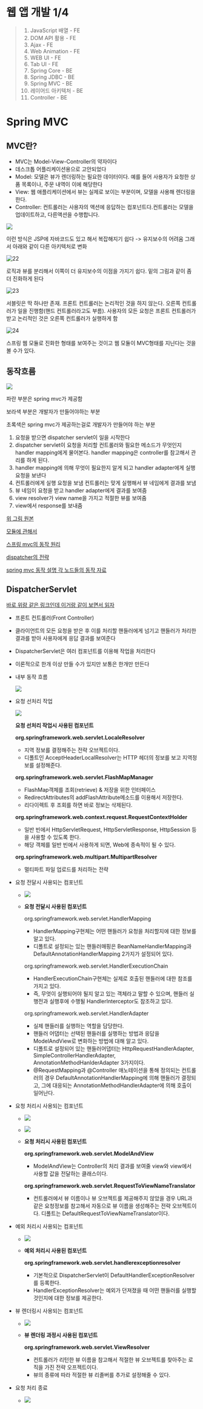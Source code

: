 # 웹 앱 개발 1/4

> 1. JavaScript 배열 - FE
> 2. DOM API 활용 - FE
> 3. Ajax - FE
> 4. Web Animation - FE
> 5. WEB UI - FE
> 6. Tab UI - FE
> 7. Spring Core - BE
> 8. Spring JDBC - BE
> 9. Spring MVC - BE
> 10. 레이어드 아키텍처 - BE
> 11. Controller - BE

# Spring MVC

## MVC란?

- MVC는 Model-View-Controller의 약자이다
- 데스크톱 어플리케이션용으로 고안되었다
- Model: 모델은 뷰가 렌더링하는 필요한 데이터이다. 예를 들어 사용자가 요청한 상품 목록이나, 주문 내역이 이에 해당한다
- View: 웹 애플리케이션에서 뷰는 실제로 보이는 부분이며, 모델을 사용해 렌더링을 한다.
- Controller: 컨트롤러는 사용자의 액션에 응답하는 컴포넌트다.컨트롤러는 모델을 업데이트하고, 다른액션을 수행합니다.

![](21.png)

이런 방식은 JSP에 자바코드도 있고 해서 복잡해지기 쉽다 -> 유지보수의 어려움 그래서 아래와 같이 다른 아키텍처로 변화

![22](22.png)

로직과 뷰를 분리해서 이쪽이 더 유지보수의 이점을 가지기 쉽다. 밑의 그림과 같이 좀 더 진화하게 된다

![23](23.png)

서블릿은 딱 하나만 존재. 프론트 컨트롤러는 논리적인 것을 하지 않는다. 오른쪽 컨트롤러가 일을 진행함(핸드 컨트롤러라고도 부름). 사용자의 모든 요청은 프론트 컨트롤러가 받고 논리적인 것은 오른쪽 컨트롤러가 실행하게 함

![24](24.png)

스프링 웹 모듈로 진화한 형태를 보여주는 것이고 웹 모듈이 MVC형태를 지닌다는 것을 볼 수가 있다.

## 동작흐름

![](25.png)

파란 부분은 spring mvc가 제공함

보라색 부분은 개발자가 만들어야하는 부분

초록색은 spring mvc가 제공하는걸로 개발자가 만들어야 하는 부분

1. 요청을 받으면 dispatcher servlet이 일을 시작한다
2. dispatcher servlet이 요청을 처리할 컨트롤러와 필요한 메소드가 무엇인지 handler mapping에게 물어본다. handler mapping은 controller를 참고해서 관리를 하게 된다.
3. handler mapping에 의해 무엇이 필요한지 알게 되고 handler adapter에게 실행요청을 보낸다
4. 컨트롤러에게 실행 요청을 보냄 컨트롤러는 맞게 실행해서 뷰 네임에게 결과를 보냄
5. 뷰 네임이 요청을 받고 handler adapter에게 결과를 보여줌
6. view resolver가 view name을 가지고 적절한 뷰를 보여줌
7. view에서 response를 보내줌

[위 그림 원본](https://terasolunaorg.github.io/guideline/1.0.1.RELEASE/en/Overview/SpringMVCOverview.html) 

[모듈에 관해서](https://docs.spring.io/spring-framework/docs/3.0.0.M4/reference/html/ch01s02.html)

[스프링 mvc의 동작 원리](https://jess-m.tistory.com/15)

[dispatcher의 전략](https://kimddochi.tistory.com/86)

[spring mvc 동작 설명 각 노드들의 동작 자료](https://tte-yeong.tistory.com/70)

## DispatcherServlet 

[바로 위랑 같은 링크인데 이거랑 같이 보면서 읽자](https://tte-yeong.tistory.com/70)

- 프론트 컨트롤러(Front Controller)

- 클라이언트의 모든 요청을 받은 후 이를 처리할 핸들러에게 넘기고 핸들러가 처리한 결과를 받아 사용자에게 응답 결과를 보여준다

- DispatcherServlet은 여러 컴포넌트를 이용해 작업을 처리한다

- 이론적으로 한개 이상 만들 수가 있지만 보통은 한개만 만든다

- 내부 동작 흐름

  ![](26.png)

- 요청 선처리 작업

  ![](27.png)

  **요청 선처리 작업시 사용된 컴포넌트**

  **org.springframework.web.servlet.LocaleResolver**

  - 지역 정보를 결정해주는 전략 오브젝트이다.
  - 디폴트인 AcceptHeaderLocalResolver는 HTTP 헤더의 정보를 보고 지역정보를 설정해준다.

  **org.springframework.web.servlet.FlashMapManager**

  - FlashMap객체를 조회(retrieve) & 저장을 위한 인터페이스
  - RedirectAttributes의 addFlashAttribute메소드를 이용해서 저장한다.
  - 리다이렉트 후 조회를 하면 바로 정보는 삭제된다.

  **org.springframework.web.context.request.RequestContextHolder**

  - 일반 빈에서 HttpServletRequest, HttpServletResponse, HttpSession 등을 사용할 수 있도록 한다.
  - 해당 객체를 일반 빈에서 사용하게 되면, Web에 종속적이 될 수 있다.

  **org.springframework.web.multipart.MultipartResolver**

  - 멀티파트 파일 업로드를 처리하는 전략

- 요청 전달시 사용되는 컴포넌트

  - ![](28.png)

  - **요청 전달시 사용된 컴포넌트**

    org.springframework.web.servlet.HandlerMapping

    - HandlerMapping구현체는 어떤 핸들러가 요청을 처리할지에 대한 정보를 알고 있다.
    - 디폴트로 설정되는 있는 핸들러매핑은 BeanNameHandlerMapping과 DefaultAnnotationHandlerMapping 2가지가 설정되어 있다.

    org.springframework.web.servlet.HandlerExecutionChain

    - HandlerExecutionChain구현체는 실제로 호출된 핸들러에 대한 참조를 가지고 있다.
    - 즉, 무엇이 실행되어야 될지 알고 있는 객체라고 말할 수 있으며, 핸들러 실행전과 실행후에 수행될 HandlerInterceptor도 참조하고 있다.

    org.springframework.web.servlet.HandlerAdapter

    - 실제 핸들러를 실행하는 역할을 담당한다.
    - 핸들러 어댑터는 선택된 핸들러를 실행하는 방법과 응답을 ModelAndView로 변화하는 방법에 대해 알고 있다.
    - 디폴트로 설정되어 있는 핸들러어댑터는 HttpRequestHandlerAdapter, SimpleControllerHandlerAdapter, AnnotationMethodHanlderAdapter 3가지이다.
    - @RequestMapping과 @Controller 애노테이션을 통해 정의되는 컨트롤러의 경우 DefaultAnnotationHandlerMapping에 의해 핸들러가 결정되고, 그에 대응되는 AnnotationMethodHandlerAdapter에 의해 호출이 일어난다.

- 요청 처리시 사용되는 컴포넌트

  - ![](29.png)

  - ![](30.png)

  - **요청 처리시 사용된 컴포넌트**

    **org.springframework.web.servlet.ModelAndView**

    - ModelAndView는 Controller의 처리 결과를 보여줄 view와 view에서 사용할 값을 전달하는 클래스이다.

    **org.springframework.web.servlet.RequestToViewNameTranslator**

    - 컨트롤러에서 뷰 이름이나 뷰 오브젝트를 제공해주지 않았을 경우 URL과 같은 요청정보를 참고해서 자동으로 뷰 이름을 생성해주는 전략 오브젝트이다. 디폴트는 DefaultRequestToViewNameTranslator이다.

- 예외 처리시 사용되는 컴포넌트

  - ![](33.png)

  - **예외 처리시 사용된 컴포넌트**

    **org.springframework.web.servlet.handlerexceptionresolver**

    - 기본적으로 DispatcherServlet이 DefaultHandlerExceptionResolver를 등록한다.
    - HandlerExceptionResolver는 예외가 던져졌을 때 어떤 핸들러를 실행할 것인지에 대한 정보를 제공한다.

- 뷰 렌더링시 사용되는 컴포넌트

  - ![](31.png)

  - **뷰 렌더링 과정시 사용된 컴포넌트**

    **org.springframework.web.servlet.ViewResolver**

    - 컨트롤러가 리턴한 뷰 이름을 참고해서 적절한 뷰 오브젝트를 찾아주는 로직을 가진 전략 오프젝트이다.
    - 뷰의 종류에 따라 적절한 뷰 리졸버를 추가로 설정해줄 수 있다.

- 요청 처리 종료

  - ![](32.png)